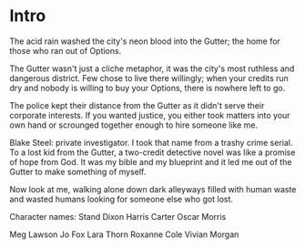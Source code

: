 # Intro
The acid rain washed the city's neon blood into the Gutter; the home for those who ran out of Options.

The Gutter wasn't just a cliche metaphor, it was the city's most ruthless and dangerous district. Few chose to live there willingly; when your credits run dry and nobody is willing to buy your Options, there is nowhere left to go.

The police kept their distance from the Gutter as it didn't serve their corporate interests. If you wanted justice, you either took matters into your own hand or scrounged together enough to hire someone like me.

Blake Steel: private investigator. I took that name from a trashy crime serial. To a lost kid from the Gutter, a two-credit detective novel was like a promise of hope from God. It was my bible and my blueprint and it led me out of the Gutter to make something of myself.

Now look at me, walking alone down dark alleyways filled with human waste and wasted humans looking for someone else who got lost.



Character names:
Stand Dixon
Harris Carter
Oscar Morris

Meg Lawson
Jo Fox
Lara Thorn
Roxanne Cole
Vivian Morgan
